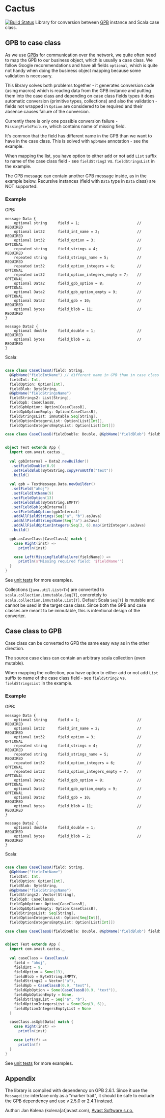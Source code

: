 # Cactus

[![Build Status](https://travis-ci.org/avast/cactus.svg?branch=master)](https://travis-ci.org/avast/cactus)
Library for conversion between [GPB](https://developers.google.com/protocol-buffers/) instance and Scala case class.

## GPB to case class

As we use [GPB](https://developers.google.com/protocol-buffers/)s for communication over the network, we quite often need to map the GPB to our business
object, which is usually a case class. We follow Google recommendations and have all fields `optional`, which is quite not handy when doing the business 
object mapping because some validation is necessary.  

This library solves both problems together - it generates conversion code (using macros) which is reading data from the GPB instance and putting them into the
case class and
depending on case class fields types it does automatic conversion (primitive types, collections) and also the validation - fields not wrapped in `Option` are
considered to be required and their absence causes failure of the conversion.

Currently there is only one possible conversion failure - `MissingFieldFailure`, which contains name of missing field.

It's common that the field has different name in the GPB than we want to have in the case class. This is solved with `GpbName` annotation - see
the example.

When mapping the list, you have option to either add or not add `List` suffix to name of the case class field - see `fieldString2` vs. `fieldStringsList`
in the example.

The GPB message can contain another GPB message inside, as in the example below. Recursive instances (field with `Data` type in `Data` class) are NOT supported.

### Example

GPB:

```
message Data {
    optional string     field = 1;                          // REQUIRED
    optional int32      field_int_name = 2;                 // REQUIRED
    optional int32      field_option = 3;                   // OPTIONAL
    repeated string     field_strings = 4;                  // REQUIRED
    repeated string     field_strings_name = 5;             // REQUIRED
    repeated int32      field_option_integers = 6;          // OPTIONAL
    repeated int32      field_option_integers_empty = 7;    // OPTIONAL
    optional Data2      field_gpb_option = 8; 	            // OPTIONAL
    optional Data2      field_gpb_option_empty = 9;         // OPTIONAL
    optional Data2      field_gpb = 10;   		            // REQUIRED
    optional bytes      field_blob = 11;                    // REQUIRED
}

message Data2 {
    optional double     field_double = 1;	  	            // REQUIRED
    optional bytes      field_blob = 2;	                    // REQUIRED
}

```

Scala:
```scala

case class CaseClassA(field: String,
  @GpbName("fieldIntName") // different name in GPB than in case class 
  fieldInt: Int,
  fieldOption: Option[Int],
  fieldBlob: ByteString,
  @GpbName("fieldStringsName")
  fieldStrings2: List[String],
  fieldGpb: CaseClassB,
  fieldGpbOption: Option[CaseClassB],
  fieldGpbOptionEmpty: Option[CaseClassB],
  fieldStringsList: immutable.Seq[String],
  fieldOptionIntegersList: Option[List[Int]],
  fieldOptionIntegersEmptyList: Option[List[Int]])

case class CaseClassB(fieldDouble: Double, @GpbName("fieldBlob") fieldString: String)


object Test extends App {
  import com.avast.cactus._
  
  val gpbInternal = Data2.newBuilder()
   .setFieldDouble(0.9)
   .setFieldBlob(ByteString.copyFromUtf8("text"))
   .build()
  
  val gpb = TestMessage.Data.newBuilder()
   .setField("ahoj")
   .setFieldIntName(9)
   .setFieldOption(13)
   .setFieldBlob(ByteString.EMPTY)
   .setFieldGpb(gpbInternal)
   .setFieldGpbOption(gpbInternal)
   .addAllFieldStrings(Seq("a", "b").asJava)
   .addAllFieldStringsName(Seq("a").asJava)
   .addAllFieldOptionIntegers(Seq(3, 6).map(int2Integer).asJava)
   .build()

  gpb.asCaseClass[CaseClassA] match {
    case Right(inst) =>
      println(inst)

    case Left(MissingFieldFailure(fieldName)) =>
      println(s"Missing required field: '$fieldName'")
  }
}

```
See [unit tests](macros/src/test/scala/com/avast/cactus/CactusMacrosTest.scala) for more examples.

Collections (`java.util.List<T>`) are converted to `scala.collection.immutable.Seq[T]`, concretely to `scala.collection.immutable.List[T]`. Default Scala
`Seq[T]` is mutable and cannot be used in the target case class. Since both the GPB and case classes are meant to be immutable, this is intentional design of the converter. 

## Case class to GPB

Case class can be converted to GPB the same easy way as in the other direction.  

The source case class can contain an arbitrary scala collection (even mutable).

When mapping the collection, you have option to either add or not add `List` suffix to name of the case class field - see `fieldString2` vs. `fieldStringsList`
in the example.

### Example

GPB:

```
message Data {
    optional string     field = 1;                          // REQUIRED
    optional int32      field_int_name = 2;                 // REQUIRED
    optional int32      field_option = 3;                   // OPTIONAL
    repeated string     field_strings = 4;                  // REQUIRED
    repeated string     field_strings_name = 5;             // REQUIRED
    repeated int32      field_option_integers = 6;          // OPTIONAL
    repeated int32      field_option_integers_empty = 7;    // OPTIONAL
    optional Data2      field_gpb_option = 8; 	            // OPTIONAL
    optional Data2      field_gpb_option_empty = 9;         // OPTIONAL
    optional Data2      field_gpb = 10;   		            // REQUIRED
    optional bytes      field_blob = 11;                    // REQUIRED
}

message Data2 {
    optional double     field_double = 1;	  	            // REQUIRED
    optional bytes      field_blob = 2;	                    // REQUIRED
}

```

Scala:
```scala

case class CaseClassA(field: String,
  @GpbName("fieldIntName")
  fieldInt: Int,
  fieldOption: Option[Int],
  fieldBlob: ByteString,
  @GpbName("fieldStringsName")
  fieldStrings2: Vector[String],
  fieldGpb: CaseClassB,
  fieldGpbOption: Option[CaseClassB],
  fieldGpbOptionEmpty: Option[CaseClassB],
  fieldStringsList: Seq[String],
  fieldOptionIntegersList: Option[Seq[Int]],
  fieldOptionIntegersEmptyList: Option[List[Int]])

case class CaseClassB(fieldDouble: Double, @GpbName("fieldBlob") fieldString: String)


object Test extends App {
  import com.avast.cactus._
  
  val caseClass = CaseClassA(
    field = "ahoj",
    fieldInt = 9,
    fieldOption = Some(13),
    fieldBlob = ByteString.EMPTY,
    fieldStrings2 = Vector("a"),
    fieldGpb = CaseClassB(0.9, "text"),
    fieldGpbOption = Some(CaseClassB(0.9, "text")),
    fieldGpbOptionEmpty = None,
    fieldStringsList = Seq("a", "b"),
    fieldOptionIntegersList = Some(Seq(3, 6)),
    fieldOptionIntegersEmptyList = None
  )

  caseClass.asGpb[Data] match {
    case Right(inst) =>
      println(inst)

    case Left(f) =>
      println(f)
  }
}

```
See [unit tests](macros/src/test/scala/com/avast/cactus/CactusMacrosTest.scala) for more examples.

## Appendix

The library is compiled with dependency on GPB 2.6.1. Since it use the `MessageLite` interface only as a "marker trait", it should be safe to exclude the GPB
dependency and use v 2.5.0 or 2.4.1 instead.


Author: Jan Kolena (kolena[at]avast.com), [Avast Software s.r.o.](https://www.avast.com)
